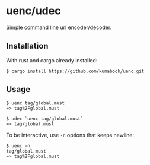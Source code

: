 # uenc/udec

Simple command line url encoder/decoder.


## Installation

With rust and cargo already installed:

```shell
$ cargo install https://github.com/kumabook/uenc.git
```

## Usage

```shell
$ uenc tag/global.must
=> tag%2Fglobal.must

$ udec `uenc tag/global.must`
=> tag/global.must
```

To be interactive, use `-n` options that keeps newline:

```shell
$ uenc -n
tag/global.must
=> tag%2Fglobal.must
```
